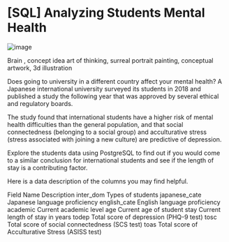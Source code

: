 # [SQL] Analyzing Students Mental Health

![image](https://github.com/nits302/SQL.-Analyzing-Students-Mental-Health/assets/161421206/acbe03ab-287a-4fc6-b656-897cc04e12db)

Brain , concept idea art of thinking, surreal portrait painting, conceptual artwork, 3d illustration

Does going to university in a different country affect your mental health? A Japanese international university surveyed its students in 2018 and published a study the following year that was approved by several ethical and regulatory boards.

The study found that international students have a higher risk of mental health difficulties than the general population, and that social connectedness (belonging to a social group) and acculturative stress (stress associated with joining a new culture) are predictive of depression.

Explore the students data using PostgreSQL to find out if you would come to a similar conclusion for international students and see if the length of stay is a contributing factor.

Here is a data description of the columns you may find helpful.

Field Name	     Description
inter_dom	      Types of students
japanese_cate	  Japanese language proficiency
english_cate	  English language proficiency
academic	      Current academic level
age	            Current age of student
stay	          Current length of stay in years
todep	          Total score of depression (PHQ-9 test)
tosc	          Total score of social connectedness (SCS test)
toas	          Total score of Acculturative Stress (ASISS test)
